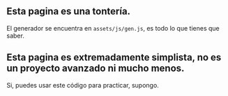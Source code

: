 ## Esta pagina es una tontería.

El generador se encuentra en `assets/js/gen.js`, es todo lo que tienes que saber.

## Esta pagina es extremadamente simplista, no es un proyecto avanzado ni mucho menos.

Si, puedes usar este código para practicar, supongo.
